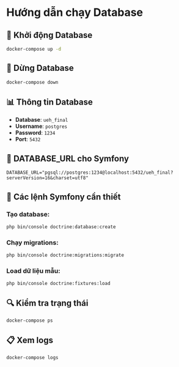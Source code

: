 # Hướng dẫn chạy Database

## 🚀 Khởi động Database

```bash
docker-compose up -d
```

## 🛑 Dừng Database

```bash
docker-compose down
```

## 📊 Thông tin Database

- **Database**: `ueh_final`
- **Username**: `postgres`
- **Password**: `1234`
- **Port**: `5432`

## 🔗 DATABASE_URL cho Symfony

```
DATABASE_URL="pgsql://postgres:1234@localhost:5432/ueh_final?serverVersion=16&charset=utf8"
```

## 📝 Các lệnh Symfony cần thiết

### Tạo database:
```bash
php bin/console doctrine:database:create
```

### Chạy migrations:
```bash
php bin/console doctrine:migrations:migrate
```

### Load dữ liệu mẫu:
```bash
php bin/console doctrine:fixtures:load
```

## 🔍 Kiểm tra trạng thái

```bash
docker-compose ps
```

## 📋 Xem logs

```bash
docker-compose logs
``` 